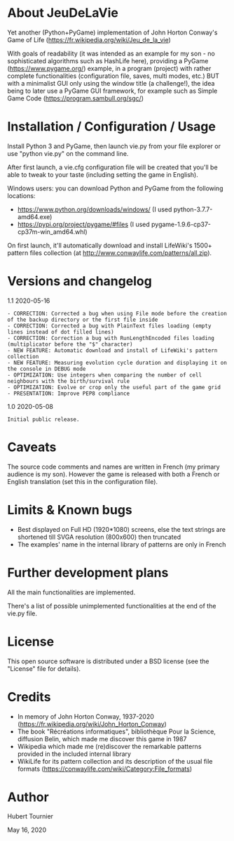 # About JeuDeLaVie

Yet another (Python+PyGame) implementation of John Horton Conway's Game of Life (https://fr.wikipedia.org/wiki/Jeu_de_la_vie)

With goals of readability (it was intended as an example for my son - no sophisticated algorithms such as HashLife here), providing a PyGame (https://www.pygame.org/) example, in a program (project) with rather complete functionalities (configuration file, saves, multi modes, etc.) BUT with a minimalist GUI only using the window title (a challenge!), the idea being to later use a PyGame GUI framework, for example such as Simple Game Code (https://program.sambull.org/sgc/)

# Installation / Configuration / Usage

Install Python 3 and PyGame, then launch vie.py from your file explorer or use "python vie.py" on the command line.

After first launch, a vie.cfg configuration file will be created that you'll be able to tweak to your taste (including setting the game in English).

Windows users: you can download Python and PyGame from the following locations:
- https://www.python.org/downloads/windows/ (I used python-3.7.7-amd64.exe)
- https://pypi.org/project/pygame/#files (I used pygame-1.9.6-cp37-cp37m-win_amd64.whl)

On first launch, it'll automatically download and install LifeWiki's 1500+ pattern files collection (at http://www.conwaylife.com/patterns/all.zip).


# Versions and changelog

1.1 2020-05-16

    - CORRECTION: Corrected a bug when using File mode before the creation of the backup directory or the first file inside
    - CORRECTION: Corrected a bug with PlainText files loading (empty lines instead of dot filled lines)
    - CORRECTION: Correction a bug with RunLengthEncoded files loading (multiplicator before the "$" character)
    - NEW FEATURE: Automatic download and install of LifeWiki's pattern collection
    - NEW FEATURE: Measuring evolution cycle duration and displaying it on the console in DEBUG mode
    - OPTIMIZATION: Use integers when comparing the number of cell neighbours with the birth/survival rule
    - OPTIMIZATION: Evolve or crop only the useful part of the game grid
    - PRESENTATION: Improve PEP8 compliance

1.0 2020-05-08

    Initial public release.

# Caveats

The source code comments and names are written in French (my primary audience is my son).
However the game is released with both a French or English translation (set this in the configuration file).

# Limits & Known bugs

 - Best displayed on Full HD (1920*1080) screens, else the text strings are shortened till SVGA resolution (800x600) then truncated
 - The examples' name in the internal library of patterns are only in French

# Further development plans

All the main functionalities are implemented.

There's a list of possible unimplemented functionalities at the end of the vie.py file.

# License

This open source software is distributed under a BSD license (see the "License" file for details).

# Credits

 - In memory of John Horton Conway, 1937-2020 (https://fr.wikipedia.org/wiki/John_Horton_Conway)
 - The book "Récréations informatiques", bibliothèque Pour la Science, diffusion Belin, which made me discover this game in 1987
 - Wikipedia which made me (re)discover the remarkable patterns provided in the included internal library
 - WikiLife for its pattern collection and its description of the usual file formats (https://conwaylife.com/wiki/Category:File_formats)

# Author

Hubert Tournier

May 16, 2020
